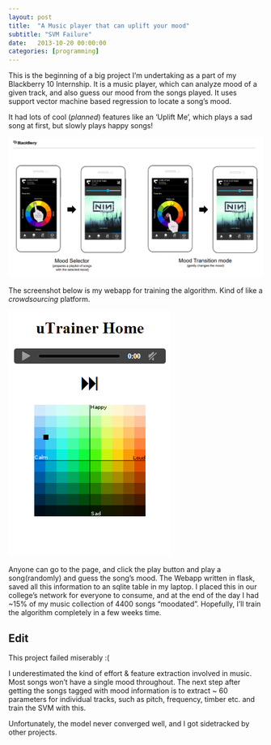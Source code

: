 ```yaml
---
layout: post
title:  "A Music player that can uplift your mood"
subtitle: "SVM Failure"
date:   2013-10-20 00:00:00
categories: [programming]
---
```


This is the beginning of a big project I’m undertaking as a part of my Blackberry 10 Internship. It is a music player, which can analyze mood of a given track, and also guess our mood from the songs played. It uses support vector machine based regression to locate a song’s mood.

It had lots of cool (*planned*) features like an ‘Uplift Me’, which plays a sad song at first, but slowly plays happy songs!


![My helpful screenshot](/assets/images/mood.png)

The screenshot below is my webapp for training the algorithm. Kind of like a *crowdsourcing* platform.

![My helpful screenshot](/assets/images/ut.png)

Anyone can go to the page, and click the play button and play a song(randomly) and guess the song’s mood. The Webapp written in flask, saved all this information to an sqlite table in my laptop. I placed this in our college’s network for everyone to consume, and at the end of the day I had ~15% of my music collection of 4400 songs “moodated”. Hopefully, I’ll train the algorithm completely in a few weeks time.

## Edit

This project failed miserably :(

I underestimated the kind of effort & feature extraction involved in music. Most songs won’t have a single mood throughout. The next step after getting the songs tagged with mood information is to extract ~ 60 parameters for individual tracks, such as pitch, frequency, timber etc. and train the SVM with this.

Unfortunately, the model never converged well, and I got sidetracked by other projects.